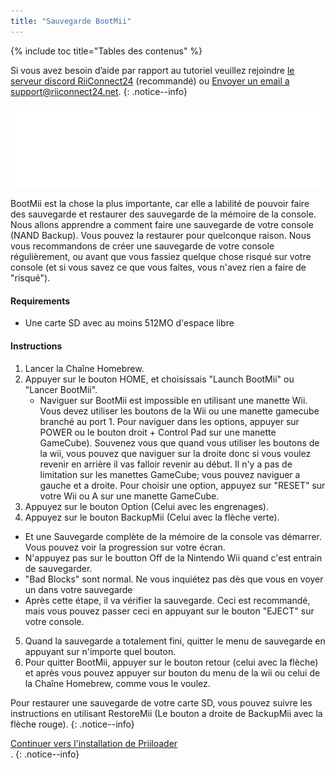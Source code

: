 ```yaml
---
title: "Sauvegarde BootMii"
---
```


{% include toc title="Tables des contenus" %}

Si vous avez besoin d’aide par rapport au tutoriel veuillez rejoindre [le serveur discord RiiConnect24](https://discord.gg/b4Y7jfD) (recommandé) ou [Envoyer un email a support@riiconnect24.net](mailto:support@riiconnect24.net).
{: .notice--info}

![Logo de BootMii](/images/bootmii.png)

BootMii est la chose la plus importante, car elle a labilité de pouvoir faire des sauvegarde et restaurer des sauvegarde de la mémoire de la console. Nous allons apprendre a comment faire une sauvegarde de votre console (NAND Backup). Vous pouvez la restaurer pour quelconque raison. Nous vous recommandons de créer une sauvegarde de votre console régulièrement, ou avant que vous fassiez quelque chose risqué sur votre console (et si vous savez ce que vous faites, vous n'avez rien a faire de "risqué").

#### Requirements
* Une carte SD avec au moins 512MO d'espace libre

#### Instructions
1. Lancer la Chaîne Homebrew.
2. Appuyer sur le bouton HOME, et choisissais "Launch BootMii" ou "Lancer BootMii".
   - Naviguer sur BootMii est impossible en utilisant une manette Wii. Vous devez utiliser les boutons de la Wii ou une manette gamecube branché au port 1. Pour naviguer dans les options, appuyer sur POWER ou le bouton droit + Control Pad sur une manette GameCube). Souvenez vous que quand vous utiliser les boutons de la wii, vous pouvez que naviguer sur la droite donc si vous voulez revenir en arrière il vas falloir revenir au début. Il n'y a pas de limitation sur les manettes GameCube; vous pouvez naviguer a gauche et a droite. Pour choisir une option, appuyez sur "RESET" sur votre Wii ou A sur une manette GameCube.
3. Appuyez sur le bouton Option (Celui avec les engrenages).
4. Appuyez sur le bouton BackupMii (Celui avec la flèche verte).
- Et une Sauvegarde complète de la mémoire de la console vas démarrer. Vous pouvez voir la progression sur votre écran.
- N'appuyez pas sur le boutton Off de la Nintendo Wii quand c'est entrain de sauvegarder.
- "Bad Blocks" sont normal. Ne vous inquiétez pas dès que vous en voyer un dans votre sauvegarde
- Après cette étape, il va vérifier la sauvegarde. Ceci est recommandé, mais vous pouvez passer ceci en appuyant sur le bouton "EJECT" sur votre console.
5. Quand la sauvegarde a totalement fini, quitter le menu de sauvegarde en appuyant sur n'importe quel bouton.
6. Pour quitter BootMii, appuyer sur le bouton retour (celui avec la flèche) et après vous pouvez appuyer sur bouton du menu de la wii ou celui de la Chaîne Homebrew, comme vous le voulez.

Pour restaurer une sauvegarde de votre carte SD, vous pouvez suivre les instructions en utilisant RestoreMii (Le bouton a droite de BackupMii avec la flèche rouge).
{: .notice--info}

[Continuer vers l'installation de Priiloader](priiloader)<br>.
{: .notice--info}
